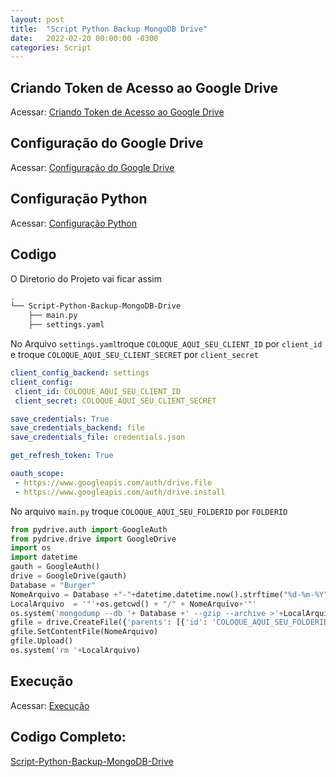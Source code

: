 ```yaml
---
layout: post
title:  "Script Python Backup MongoDB Drive"
date:   2022-02-20 00:00:00 -0300
categories: Script
---
```

## Criando Token de Acesso ao Google Drive

Acessar:
[Criando Token de Acesso ao Google Drive](https://patrickcaloriocarvalho.github.io/test/2022/02/19/Script-Python-Backup-Mysql-Drive.html)

## Configuração do Google Drive

Acessar:
[Configuração do Google Drive](https://patrickcaloriocarvalho.github.io/test/2022/02/19/Script-Python-Backup-Mysql-Drive.html)


## Configuração Python 

Acessar:
[Configuração Python ](https://patrickcaloriocarvalho.github.io/test/2022/02/19/Script-Python-Backup-Mysql-Drive.html)

## Codigo 

O Diretorio do Projeto vai ficar assim
``` bash
.
└── Script-Python-Backup-MongoDB-Drive
    ├── main.py
    ├── settings.yaml
```

No Arquivo ``` settings.yaml ```troque ``` COLOQUE_AQUI_SEU_CLIENT_ID ``` por ``` client_id ``` e troque ``` COLOQUE_AQUI_SEU_CLIENT_SECRET ``` por ``` client_secret ```

 ``` yaml
client_config_backend: settings
client_config:
  client_id: COLOQUE_AQUI_SEU_CLIENT_ID
  client_secret: COLOQUE_AQUI_SEU_CLIENT_SECRET

save_credentials: True
save_credentials_backend: file
save_credentials_file: credentials.json

get_refresh_token: True

oauth_scope:
  - https://www.googleapis.com/auth/drive.file
  - https://www.googleapis.com/auth/drive.install

```

No arquivo ``` main.py ``` troque ``` COLOQUE_AQUI_SEU_FOLDERID ``` por ``` FOLDERID ```
``` python
from pydrive.auth import GoogleAuth
from pydrive.drive import GoogleDrive
import os
import datetime
gauth = GoogleAuth()           
drive = GoogleDrive(gauth) 
Database = "Burger"
NomeArquivo = Database +"-"+datetime.datetime.now().strftime("%d-%m-%Y") +".gz"
LocalArquivo  = '"'+os.getcwd() + "/" + NomeArquivo+'"'
os.system('mongodump --db '+ Database +' --gzip --archive >'+LocalArquivo+'')
gfile = drive.CreateFile({'parents': [{'id': 'COLOQUE_AQUI_SEU_FOLDERID'}]})
gfile.SetContentFile(NomeArquivo)
gfile.Upload()
os.system('rm '+LocalArquivo)
```

## Execução 
Acessar:
[Execução](https://patrickcaloriocarvalho.github.io/test/2022/02/19/Script-Python-Backup-Mysql-Drive.html)

## Codigo Completo:
[Script-Python-Backup-MongoDB-Drive](https://github.com/PatrickCalorioCarvalho/Script-Python-Backup-MongoDB-Drive)

